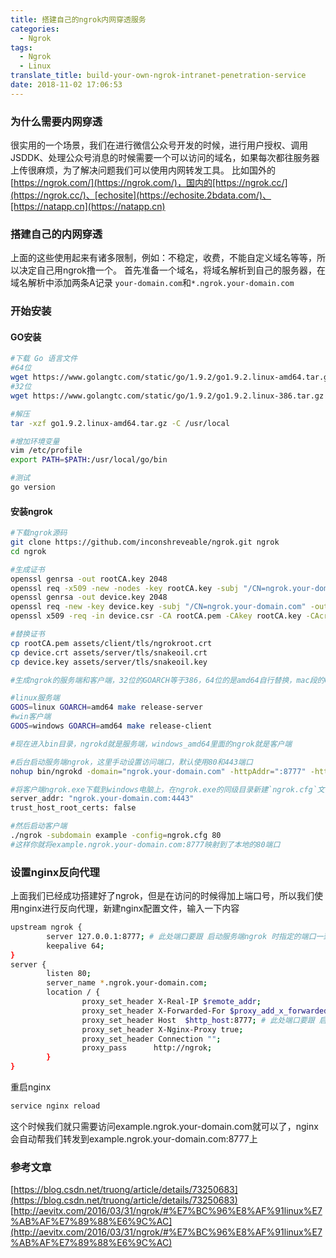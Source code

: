 ```yaml
---
title: 搭建自己的ngrok内网穿透服务
categories:
  - Ngrok
tags:
  - Ngrok
  - Linux
translate_title: build-your-own-ngrok-intranet-penetration-service
date: 2018-11-02 17:06:53
---
```


### 为什么需要内网穿透
很实用的一个场景，我们在进行微信公众号开发的时候，进行用户授权、调用JSDDK、处理公众号消息的时候需要一个可以访问的域名，如果每次都往服务器上传很麻烦，为了解决问题我们可以使用内网转发工具。
比如国外的[https://ngrok.com/](https://ngrok.com/)，国内的[https://ngrok.cc/](https://ngrok.cc/)、[echosite](https://echosite.2bdata.com/)、[https://natapp.cn](https://natapp.cn)

### 搭建自己的内网穿透
上面的这些使用起来有诸多限制，例如：不稳定，收费，不能自定义域名等等，所以决定自己用ngrok撸一个。
首先准备一个域名，将域名解析到自己的服务器，在域名解析中添加两条A记录
`your-domain.com`和`*.ngrok.your-domain.com`

### 开始安装

#### GO安装
```bash
#下载 Go 语言文件
#64位
wget https://www.golangtc.com/static/go/1.9.2/go1.9.2.linux-amd64.tar.gz
#32位
wget https://www.golangtc.com/static/go/1.9.2/go1.9.2.linux-386.tar.gz

#解压
tar -xzf go1.9.2.linux-amd64.tar.gz -C /usr/local

#增加环境变量
vim /etc/profile
export PATH=$PATH:/usr/local/go/bin

#测试
go version
```



#### 安装ngrok
```bash
#下载ngrok源码
git clone https://github.com/inconshreveable/ngrok.git ngrok
cd ngrok

#生成证书
openssl genrsa -out rootCA.key 2048
openssl req -x509 -new -nodes -key rootCA.key -subj "/CN=ngrok.your-domain.com" -days 5000 -out rootCA.pem
openssl genrsa -out device.key 2048
openssl req -new -key device.key -subj "/CN=ngrok.your-domain.com" -out device.csr
openssl x509 -req -in device.csr -CA rootCA.pem -CAkey rootCA.key -CAcreateserial -out device.crt -days 5000

#替换证书
cp rootCA.pem assets/client/tls/ngrokroot.crt
cp device.crt assets/server/tls/snakeoil.crt
cp device.key assets/server/tls/snakeoil.key

#生成ngrok的服务端和客户端，32位的GOARCH等于386，64位的是amd64自行替换，mac段的GOOS是darwin

#linux服务端
GOOS=linux GOARCH=amd64 make release-server
#win客户端
GOOS=windows GOARCH=amd64 make release-client

#现在进入bin目录，ngrokd就是服务端，windows_amd64里面的ngrok就是客户端

#后台启动服务端ngrok，这里手动设置访问端口，默认使用80和443端口
nohup bin/ngrokd -domain="ngrok.your-domain.com" -httpAddr=":8777" -httpsAddr=":8778"   > /dev/null 2>&1 &

#将客户端ngrok.exe下载到windows电脑上，在ngrok.exe的同级目录新建`ngrok.cfg`文件输入以下内容
server_addr: "ngrok.your-domain.com:4443"
trust_host_root_certs: false

#然后启动客户端
./ngrok -subdomain example -config=ngrok.cfg 80
#这样你就将example.ngrok.your-domain.com:8777映射到了本地的80端口
```

### 设置nginx反向代理
上面我们已经成功搭建好了ngrok，但是在访问的时候得加上端口号，所以我们使用nginx进行反向代理，新建nginx配置文件，输入一下内容

```bash
upstream ngrok {
        server 127.0.0.1:8777; # 此处端口要跟 启动服务端ngrok 时指定的端口一致
        keepalive 64;
}
server {
        listen 80;
        server_name *.ngrok.your-domain.com;
        location / {
                proxy_set_header X-Real-IP $remote_addr;
                proxy_set_header X-Forwarded-For $proxy_add_x_forwarded_for;
                proxy_set_header Host  $http_host:8777; # 此处端口要跟 启动服务端ngrok 时指定的端口一致
                proxy_set_header X-Nginx-Proxy true;
                proxy_set_header Connection "";
                proxy_pass      http://ngrok;
        }
}
```
重启nginx
```bash
service nginx reload
```
这个时候我们就只需要访问example.ngrok.your-domain.com就可以了，nginx会自动帮我们转发到example.ngrok.your-domain.com:8777上

### 参考文章
[https://blog.csdn.net/truong/article/details/73250683](https://blog.csdn.net/truong/article/details/73250683)
[http://aevitx.com/2016/03/31/ngrok/#%E7%BC%96%E8%AF%91linux%E7%AB%AF%E7%89%88%E6%9C%AC](http://aevitx.com/2016/03/31/ngrok/#%E7%BC%96%E8%AF%91linux%E7%AB%AF%E7%89%88%E6%9C%AC)


